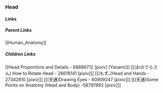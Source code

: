 ### Head
#### Links
##### Parent Links
[[Human_Anatomy]]
##### Children Links
[[Head Proportions and Details - 68886712 [pixiv] [Yanami]]]
[[(おのでらさん) How to Rotate Head - 26618141 [pixiv]]]
[[(もず。)Head and Hands - 27342810 [pixiv]]]
[[(天通)Drawing Eyes - 60909247 [pixiv]]]
[[(天通)Some Points on Anatomy (Head and Body) -58797892 [pixiv]]]
